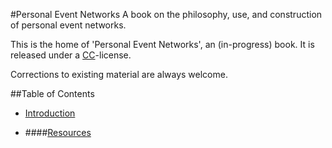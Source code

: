 #Personal Event Networks
A book on the philosophy, use, and construction of personal event networks. 

This is the home of 'Personal Event Networks', an (in-progress) book. It is released under a [CC](http://creativecommons.org/licenses/by-nc-sa/3.0/)-license.

Corrections to existing material are always welcome.

##Table of Contents

* [Introduction](#introduction)


* ####[Resources](#resources)
